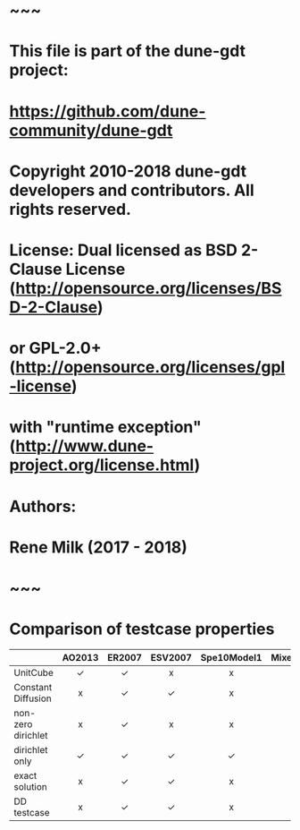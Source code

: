 # ~~~
# This file is part of the dune-gdt project:
#   https://github.com/dune-community/dune-gdt
# Copyright 2010-2018 dune-gdt developers and contributors. All rights reserved.
# License: Dual licensed as BSD 2-Clause License (http://opensource.org/licenses/BSD-2-Clause)
#      or  GPL-2.0+ (http://opensource.org/licenses/gpl-license)
#          with "runtime exception" (http://www.dune-project.org/license.html)
# Authors:
#   Rene Milk (2017 - 2018)
#
# ~~~

Comparison of testcase properties
=================================


|                     | AO2013 | ER2007 | ESV2007 | Spe10Model1 | MixedBoundary |
|---------------------|:------:|:------:|:-------:|:-----------:|:-------------:|
| UnitCube            |   ✓    |   ✓    |    x    |      x      |       ✓       |
| Constant Diffusion  |   x    |   ✓    |    ✓    |      x      |       ✓       |
| non-zero dirichlet  |   x    |   ✓    |    x    |      x      |       ✓       |
| dirichlet only      |   ✓    |   ✓    |    ✓    |      ✓      |       x       |
| exact solution      |   x    |   ✓    |    ✓    |      x      |       x       |
| DD testcase         |   x    |   ✓    |    ✓    |      x      |       x       |
